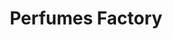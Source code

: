 ---
title: "Perfumes Factory"
url: /caracas/perfumes-factory-av-jose-antonio-paez-2/
shop: Parfümerie
---